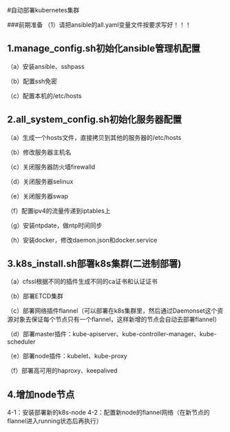 #自动部署kubernetes集群

###前期准备
（1）请把ansible的all.yaml变量文件按要求写好！！！


1.manage_config.sh初始化ansible管理机配置
---------------------------------------
（a）安装ansible、sshpass

（b）配置ssh免密

（c）配置本机的/etc/hosts


2.all_system_config.sh初始化服务器配置
------------------------------------
（a）生成一个hosts文件，直接拷贝到其他的服务器的/etc/hosts

（b）修改服务器主机名

（c）关闭服务器防火墙firewalld

（d）关闭服务器selinux

（e）关闭服务器swap

（f）配置ipv4的流量传递到iptables上

（g）安装ntpdate，做ntp时间同步

（h）安装docker，修改daemon.json和docker.service


3.k8s_install.sh部署k8s集群(二进制部署)
------------------------------------

（a）cfssl根据不同的插件生成不同的ca证书和认证证书

（b）部署ETCD集群

（c）部署网络插件flannel（可以部署在k8s集群里，然后通过Daemonset这个资源对象去保证每个节点只有一个flannel，这样新增的节点会自动去部署flannel）

（d）部署master插件：kube-apiserver、kube-controller-manager、kube-scheduler

（e）部署node插件：kubelet、kube-proxy

（f）部署高可用的haproxy、keepalived


4.增加node节点
-------------
4-1：安装部署新的k8s-node
4-2：配置新node的flannel网络（在新节点的flannel进入running状态后再执行）


